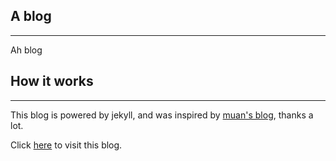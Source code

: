 ## A blog
---

Ah blog


## How it works
---
This blog is powered by jekyll, and was inspired by [muan's blog](http://muan.co), thanks a lot.

Click [here](http://uaiuai.cc) to visit this blog.
